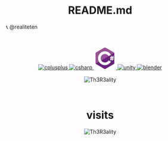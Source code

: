 <h1 align="center">README.md</h1>


📞 @realiteten <br>

<br>


<p align="center">
  <a href="https://www.learncpp.com/" target="_blank" rel="noreferrer">
    <img src="https://upload.wikimedia.org/wikipedia/commons/1/18/ISO_C%2B%2B_Logo.svg" alt="cplusplus" width="60" height="60"/>
  </a>
  <a href="https://letmegooglethat.com/?q=how+to+code+in+assembly" target="_blank" rel="noreferrer">
    <img src="https://user-images.githubusercontent.com/5421823/62779160-4d8fff00-baaa-11e9-8534-d3f17248b073.png" alt="csharp" width="60" height="40"/>
  </a>
  <a href="https://www.w3schools.com/cs/" target="_blank" rel="noreferrer"> <img src="https://raw.githubusercontent.com/devicons/devicon/master/icons/csharp/csharp-original.svg" alt="csharp" width="60" height="60"/>
  </a>
  <a href="https://unity.com/" target="_blank" rel="noreferrer">
    <img src="https://www.vectorlogo.zone/logos/unity3d/unity3d-icon.svg" alt="unity" width="60" height="60"/>
  </a>
  <a href="https://www.blender.org/" target="_blank" rel="noreferrer">
    <img src="https://upload.wikimedia.org/wikipedia/commons/0/0c/Blender_logo_no_text.svg" alt="blender" width="60" height="60"/>
  </a>
</p>

<p align="center">
 <img align="center" src="https://github-readme-stats.vercel.app/api/top-langs?username=Th3R3ality&show_icons=true&locale=en&layout=compact&theme=dark" alt="Th3R3ality" />
</p>

<!---
<p align="center">
 <img align="center" src="https://github-readme-stats.vercel.app/api?username=Th3R3ality&show_icons=true&locale=en&theme=dark" alt="Th3R3ality" /></td>
</p>
<p align="left"> <img src="https://komarev.com/ghpvc/?username=Th3R3ality&label=Profile%20views&color=0e75b6&style=flat" alt="Th3R3ality" /> </p>
https://moe-counter.glitch.me/get/@Th3R3ality?theme=gelbooru
--->
<br>
<h1 align="center">
  visits
</h1>
<p align="center">
  <img src="https://count.getloli.com/get/@Th3R3ality?theme=rule34" alt="Th3R3ality" />
</p>
<!---
Th3R3ality/Th3R3ality is a ✨ special ✨ repository because its `README.md` (this file) appears on your GitHub profile.
You can click the Preview link to take a look at your changes.
--->
